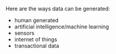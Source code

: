 Here are the ways data can be generated:
- human generated
- artificial intelligence/machine learning
- sensors
- internet of things
- transactional data